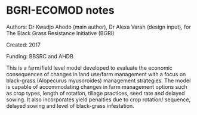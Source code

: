 # BGRI-ECOMOD notes

Authors: Dr Kwadjo Ahodo (main author), Dr Alexa Varah (design input), for The Black Grass Resistance Initiative (BGRI)

Created: 2017

Funding: BBSRC and AHDB

This is a farm/field level model developed to evaluate the economic consequences of changes in land use/farm management 
with a focus on black-grass (Alopecurus myusoroides) management strategies.
The model is capable of accommodating changes in farm management options such as crop types, length of rotation, tillage practices, 
seed rate and delayed sowing.
It also incorporates yield penalties due to crop rotation/ sequence, delayed sowing and level of black-grass infestation.
